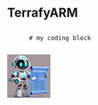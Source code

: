 # TerrafyARM

<p style="display: flex; align-items: center;">
  <span style="margin-right: 10px;">
    <pre>
      # my coding block
    </pre>
  </span>
  <img src="https://github.com/ChristofferWin/TerrafyARM/raw/main/docs/TerrafyARM%20mascot%2075.png" alt="TerrafyARM Logo" width="100" />
</p>